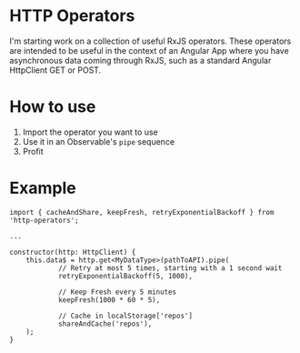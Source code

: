 # HTTP Operators
I'm starting work on a collection of useful RxJS operators. These operators are intended to be useful in the context of an Angular App where you have asynchronous data coming through RxJS, such as a standard Angular HttpClient GET or POST.

# How to use
1. Import the operator you want to use
1. Use it in an Observable's `pipe` sequence
1. Profit

# Example
```
import { cacheAndShare, keepFresh, retryExponentialBackoff } from 'http-operators';

...

constructor(http: HttpClient) {
    this.data$ = http.get<MyDataType>(pathToAPI).pipe(
            // Retry at most 5 times, starting with a 1 second wait
            retryExponentialBackoff(5, 1000),

            // Keep Fresh every 5 minutes
            keepFresh(1000 * 60 * 5),

            // Cache in localStorage['repos']
            shareAndCache('repos'),
    );
}
```
